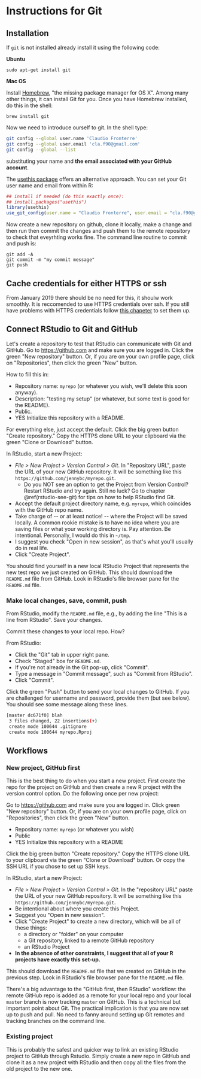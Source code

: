 # Instructions for Git

## Installation

If `git` is not installed already install it using the following code:

**Ubuntu**
```
sudo apt-get install git
```

**Mac OS**

Install [Homebrew](http://brew.sh), "the missing package manager for OS X". Among many other things, it can install Git for you. Once you have Homebrew installed, do this in the shell:

```
brew install git
```

Now we need to introduce ourself to git. In the shell type:

``` bash
git config --global user.name 'Claudio Fronterre'
git config --global user.email 'cla.f90@gmail.com'
git config --global --list
```

substituting your name and **the email associated with your GitHub account**.

The [usethis package](https://usethis.r-lib.org) offers an alternative approach. You can set your Git user name and email from within R:

```r
## install if needed (do this exactly once):
## install.packages("usethis")
library(usethis)
use_git_config(user.name = "Claudio Fronterre", user.email = "cla.f90@gmail.com")
```

Now create a new repository on github, clone it locally, make a change and then run then commit the changes and push them to the remote repository to check that eveyrhting works fine. The command line routine to commit and push is:

```
git add -A
git commit -m "my commit message"
git push
```

## Cache credentials for either HTTPS or ssh

From January 2019 there should be no need for this, it shoulw work smoothly. It is reccomended to use HTTPS credentials over ssh. If you still have problems with HTTPS credentials follow [this chapeter](https://happygitwithr.com/credential-caching.html) to set them up.

## Connect RStudio to Git and GitHub

Let's create a repository to test that RStudio can communicate with Git and GitHub. Go to <https://github.com> and make sure you are logged in. Click the green "New repository" button. Or, if you are on your own profile page, click on "Repositories", then click the green "New" button.

How to fill this in:

  * Repository name: `myrepo` (or whatever you wish, we'll delete this soon anyway).
  * Description: "testing my setup" (or whatever, but some text is good for the README).
  * Public.
  * YES Initialize this repository with a README.
  
For everything else, just accept the default. Click the big green button "Create repository." Copy the HTTPS clone URL to your clipboard via the green "Clone or Download" button.

In RStudio, start a new Project:

  * *File > New Project > Version Control > Git*. In "Repository URL", paste the URL of your new GitHub repository. It will be something like this `https://github.com/jennybc/myrepo.git`.
    - Do you NOT see an option to get the Project from Version Control? Restart RStudio and try again. Still no luck? Go to chapter \@ref(rstudio-see-git) for tips on how to help RStudio find Git.
  * Accept the default project directory name, e.g. `myrepo`, which coincides with the GitHub repo name.
  * Take charge of -- or at least notice! -- where the Project will be saved locally. A common rookie mistake is to have no idea where you are saving files or what your working directory is. Pay attention. Be intentional. Personally, I would do this in `~/tmp`.
  * I suggest you check "Open in new session", as that's what you'll usually do in real life.
  * Click "Create Project".

You should find yourself in a new local RStudio Project that represents the new test repo we just created on GitHub. This should download the `README.md` file from GitHub. Look in RStudio's file browser pane for the `README.md` file.

### Make local changes, save, commit, push

From RStudio, modify the `README.md` file, e.g., by adding the line "This is a line from RStudio". Save your changes.

Commit these changes to your local repo. How?

From RStudio:

  * Click the "Git" tab in upper right pane.
  * Check "Staged" box for `README.md`.
  * If you're not already in the Git pop-up, click "Commit".
  * Type a message in "Commit message", such as "Commit from RStudio".
  * Click "Commit".
  
Click the green "Push" button to send your local changes to GitHub. If you are challenged for username and password, provide them (but see below). You should see some message along these lines.

``` bash
[master dc671f0] blah
 3 files changed, 22 insertions(+)
 create mode 100644 .gitignore
 create mode 100644 myrepo.Rproj
```

## Workflows 

### New project, GitHub first

This is the best thing to do when you start a new project. First create the repo for the project on GitHub and then create a new R project with the version control option. Do the following once per new project:

Go to <https://github.com> and make sure you are logged in. Click green "New repository" button. Or, if you are on your own profile page, click on "Repositories", then click the green "New" button.

- Repository name: `myrepo` (or whatever you wish)  
- Public  
- YES Initialize this repository with a README

Click the big green button "Create repository." Copy the HTTPS clone URL to your clipboard via the green "Clone or Download" button. Or copy the SSH URL if you chose to set up SSH keys.

In RStudio, start a new Project:

  * *File > New Project > Version Control > Git*. In the "repository URL" paste the URL of your new GitHub repository. It will be something like this `https://github.com/jennybc/myrepo.git`.
  * Be intentional about where you create this Project.
  * Suggest you "Open in new session".
  * Click "Create Project" to create a new directory, which will be all of these things:
    - a directory or "folder" on your computer
    - a Git repository, linked to a remote GitHub repository
    - an RStudio Project
  * **In the absence of other constraints, I suggest that all of your R projects have exactly this set-up.**

This should download the `README.md` file that we created on GitHub in the previous step. Look in RStudio's file browser pane for the `README.md` file.

There's a big advantage to the "GitHub first, then RStudio" workflow: the remote GitHub repo is added as a remote for your local repo and your local `master` branch is now tracking `master` on GitHub. This is a technical but important point about Git. The practical implication is that you are now set up to push and pull. No need to fanny around setting up Git remotes and tracking branches on the command line.

### Existing project

This is probably the safest and quicker way to link an existing RStudio project to GitHub through Rstudio. Simply create a new repo in GitHub and clone it as a new project with RStudio and then copy all the files from the old project to the new one.


